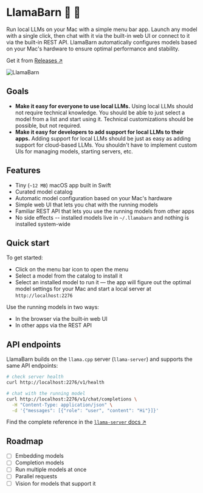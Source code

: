 # LlamaBarn 🦙 🌾

Run local LLMs on your Mac with a simple menu bar app. Launch any model with a single click, then chat with it via the built-in web UI or connect to it via the built-in REST API. LlamaBarn automatically configures models based on your Mac's hardware to ensure optimal performance and stability.

Get it from [Releases ↗](https://github.com/ggml-org/LlamaBarn/releases)

![LlamaBarn](https://github.com/user-attachments/assets/9ff133d8-6a65-43d5-9672-5eb58da0dd0e)

## Goals

<!-- what we hope to achieve -->

- **Make it easy for everyone to use local LLMs.** Using local LLMs should not require technical knowledge. You should be able to just select a model from a list and start using it. Technical customizations should be possible, but not required.
- **Make it easy for developers to add support for local LLMs to their apps.** Adding support for local LLMs should be just as easy as adding support for cloud-based LLMs. You shouldn't have to implement custom UIs for managing models, starting servers, etc.

## Features

<!-- what people like about it -->

- Tiny (`~12 MB`) macOS app built in Swift
- Curated model catalog
- Automatic model configuration based on your Mac's hardware
- Simple web UI that lets you chat with the running models
- Familiar REST API that lets you use the running models from other apps
- No side effects -- installed models live in `~/.llamabarn` and nothing is installed system-wide

## Quick start

To get started:

- Click on the menu bar icon to open the menu
- Select a model from the catalog to install it
- Select an installed model to run it — the app will figure out the optimal model settings for your Mac and start a local server at `http://localhost:2276`

Use the running models in two ways:

- In the browser via the built‑in web UI
- In other apps via the REST API

## API endpoints

LlamaBarn builds on the `llama.cpp` server (`llama-server`) and supports the same API endpoints:

```sh
# check server health
curl http://localhost:2276/v1/health
```

```sh
# chat with the running model
curl http://localhost:2276/v1/chat/completions \
  -H "Content-Type: application/json" \
  -d '{"messages": [{"role": "user", "content": "Hi"}]}'
```

Find the complete reference in the [`llama-server` docs ↗](https://github.com/ggml-org/llama.cpp/tree/master/tools/server#api-endpoints)

## Roadmap

- [ ] Embedding models
- [ ] Completion models
- [ ] Run multiple models at once
- [ ] Parallel requests
- [ ] Vision for models that support it
